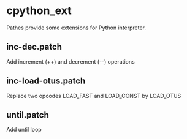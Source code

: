 # cpython_ext

Pathes provide some extensions for Python interpreter.

## inc-dec.patch

Add increment (++) and decrement (--) operations

## inc-load-otus.patch

Replace two opcodes LOAD_FAST and LOAD_CONST by LOAD_OTUS

## until.patch

Add until loop